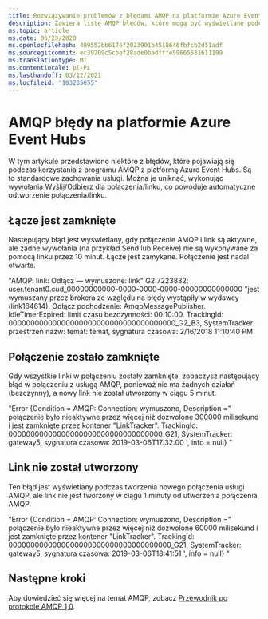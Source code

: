 ```yaml
---
title: Rozwiązywanie problemów z błędami AMQP na platformie Azure Event Hubs | Microsoft Docs
description: Zawiera listę AMQP błędów, które mogą być wyświetlane podczas korzystania z platformy Azure Event Hubs i przyczyn tych błędów.
ms.topic: article
ms.date: 06/23/2020
ms.openlocfilehash: 409552bb6176f2023901b4518646fbfcb2d51adf
ms.sourcegitcommit: ec39209c5cbef28ade0badfffe59665631611199
ms.translationtype: MT
ms.contentlocale: pl-PL
ms.lasthandoff: 03/12/2021
ms.locfileid: "103235055"
---
```

# <a name="amqp-errors-in-azure-event-hubs"></a>AMQP błędy na platformie Azure Event Hubs
W tym artykule przedstawiono niektóre z błędów, które pojawiają się podczas korzystania z programu AMQP z platformą Azure Event Hubs. Są to standardowe zachowania usługi. Można je uniknąć, wykonując wywołania Wyślij/Odbierz dla połączenia/linku, co powoduje automatyczne odtworzenie połączenia/linku.

## <a name="link-is-closed"></a>Łącze jest zamknięte 
Następujący błąd jest wyświetlany, gdy połączenie AMQP i link są aktywne, ale żadne wywołania (na przykład Send lub Receive) nie są wykonywane za pomocą linku przez 10 minut. Łącze jest zamykane. Połączenie jest nadal otwarte.

"AMQP: link: Odłącz — wymuszone: link" G2:7223832: user.tenant0.cud_00000000000-0000-0000-0000-00000000000000 "jest wymuszany przez brokera ze względu na błędy wystąpiły w wydawcy (link164614). Odłącz pochodzenie: AmqpMessagePublisher. IdleTimerExpired: limit czasu bezczynności: 00:10:00. TrackingId: 00000000000000000000000000000000000000_G2_B3, SystemTracker: przestrzeń nazw: temat: temat, sygnatura czasowa: 2/16/2018 11:10:40 PM

## <a name="connection-is-closed"></a>Połączenie zostało zamknięte
Gdy wszystkie linki w połączeniu zostały zamknięte, zobaczysz następujący błąd w połączeniu z usługą AMQP, ponieważ nie ma żadnych działań (bezczynny), a nowy link nie został utworzony w ciągu 5 minut.

"Error {Condition = AMQP: Connection: wymuszono, Description =" połączenie było nieaktywne przez więcej niż dozwolone 300000 milisekund i jest zamknięte przez kontener "LinkTracker". TrackingId: 00000000000000000000000000000000000_G21, SystemTracker: gateway5, sygnatura czasowa: 2019-03-06T17:32:00 ', info = null} "

## <a name="link-isnt-created"></a>Link nie został utworzony 
Ten błąd jest wyświetlany podczas tworzenia nowego połączenia usługi AMQP, ale link nie jest tworzony w ciągu 1 minuty od utworzenia połączenia AMQP.

"Error {Condition = AMQP: Connection: wymuszono, Description =" połączenie było nieaktywne przez więcej niż dozwolone 60000 milisekund i jest zamknięte przez kontener "LinkTracker". TrackingId: 0000000000000000000000000000000000000_G21, SystemTracker: gateway5, sygnatura czasowa: 2019-03-06T18:41:51 ', info = null} "

## <a name="next-steps"></a>Następne kroki
Aby dowiedzieć się więcej na temat AMQP, zobacz [Przewodnik po protokole AMQP 1,0](../service-bus-messaging/service-bus-amqp-protocol-guide.md).

